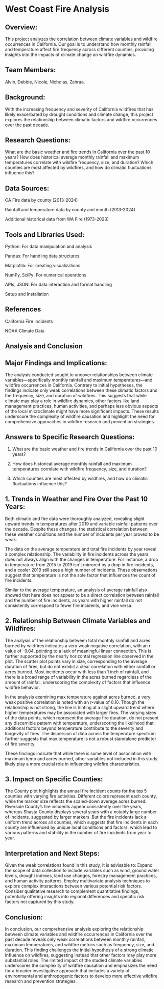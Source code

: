 # **West Coast Fire Analysis**

## **Overview:**
This project analyzes the correlation between climate variables and wildfire occurrences in California. Our goal is to understand how monthly rainfall and temperature affect fire frequency across different counties, providing insights into the impacts of climate change on wildfire dynamics.

## **Team Members:**
Alvin,
Debbie,
Nicole,
Nicholas,
Zahraa.

## **Background:**
With the increasing frequency and severity of California wildfires that has likely exacerbated by drought conditions and climate change, this project explores the relationship between climatic factors and wildfire occurrences over the past decade.

## **Research Questions:**
What are the basic weather and fire trends in California over the past 10 years?
How does historical average monthly rainfall and maximum temperatures correlate with wildfire frequency, size, and duration?
Which counties are most affected by wildfires, and how do climatic fluctuations influence this?

## **Data Sources:**
CA Fire data by county (2013-2024)

Rainfall and temperature data by county and month (2013-2024)

Additional historical data from WA Fire (1973-2023)

## **Tools and Libraries Used:**

Python: For data manipulation and analysis

Pandas: For handling data structures

Matplotlib: For creating visualizations

NumPy, SciPy: For numerical operations

APIs, JSON: For data interaction and format handling

Setup and Installation

## **References**

California Fire Incidents

NOAA Climate Data



## **Analysis and Conclusion**

## **Major Findings and Implications:**
The analysis conducted sought to uncover relationships between climate variables—specifically monthly rainfall and maximum temperatures—and wildfire occurrences in California. Contrary to initial hypotheses, the findings indicate only weak correlations between these climatic factors and the frequency, size, and duration of wildfires. This suggests that while climate may play a role in wildfire dynamics, other factors like land management practices, human activities, and perhaps less obvious aspects of the local microclimate might have more significant impacts. These results underscore the complexity of wildfire causation and highlight the need for comprehensive approaches in wildfire research and prevention strategies.

## **Answers to Specific Research Questions:**

1. What are the basic weather and fire trends in California over the past 10 years?

2. How does historical average monthly rainfall and maximum temperatures correlate with wildfire frequency, size, and duration?

3. Which counties are most affected by wildfires, and how do climatic fluctuations influence this?

## **1. Trends in Weather and Fire Over the Past 10 Years:**
Both climatic and fire data were thoroughly analyzed, revealing slight upward trends in temperatures after 2019 and variable rainfall patterns over the decade.
Despite these changes, the statistical correlation between these weather conditions and the number of incidents per year proved to be weak. 

The data on the average temperature and total fire incidents by year reveal a complex relationship. The variability in fire incidents across the years does not always align with the changes in temperature. 
For instance, a drop in temperature from 2015 to 2019 isn't mirrored by a drop in fire incidents, and a cooler 2019 still sees a high number of incidents. 
These observations suggest that temperature is not the sole factor that influences the count of fire incidents.

Similar to the average temperature, an analysis of average rainfall also showed that here does not appear to be a direct correlation between rainfall and the number of fire incidents, as years with higher rainfall do not consistently correspond to fewer fire incidents, and vice versa.

## **2. Relationship Between Climate Variables and Wildfires:**
The analysis of the relationship between total monthly rainfall and acres burned by wildfires indicates a very weak negative correlation, with an r-value of -0.04, pointing to a lack of meaningful linear connection. This is further supported by the nearly horizontal regression line observed in the plot. The scatter plot points vary in size, corresponding to the average duration of fires, but do not exhibit a clear correlation with either rainfall or acres burned. 
Most incidents occur with less than 1 inch of rainfall, and there is a broad range of variability in the acres burned regardless of the amount of rainfall, underscoring the complexity of factors that influence wildfire behavior.

In the analysis examining max temperature against acres burned, a very weak positive correlation is noted with an r-value of 0.10. Though the relationship is not strong, the line is hinting at a slight upward trend where higher temperatures may be associated with larger fires. 
The varying sizes of the data points, which represent the average fire duration, do not present any discernible pattern with temperature, underscoring the likelihood that additional factors beyond temperature contribute to the severity and longevity of fires. 
The dispersion of data across the temperature spectrum further suggests that max temperature is not a robust standalone predictor of fire severity.

These findings indicate that while there is some level of association with maximum temp and acres burned, other variables not included in this study likely play a more crucial role in influencing wildfire characteristics.

## **3. Impact on Specific Counties:**
The County plot highlights the annual fire incident counts for the top 5 counties with varying fire activities. Different colors represent each county, while the marker size reflects the scaled-down average acres burned. 
Riverside County’s fire incidents appear consistently over the years, whereas Shasta County displays several years with a notably large number of incidents, suggested by larger markers. 
But the fire incidents lack a uniform trend across all counties, which suggests that fire incidents in each county are influenced by unique local conditions and factors, which lead to various patterns and stability in the number of fire incidents from year to year.

## **Interpretation and Next Steps:**
Given the weak correlations found in this study, it is advisable to:
Expand the scope of data collection to include variables such as wind, ground water levels, drought indexes, land use changes, forestry management practices, and human activity patterns.
Employ multivariate analysis techniques to explore complex interactions between various potential risk factors.
Consider qualitative research to complement quantitative findings, potentially offering insights into regional differences and specific risk factors not captured by this study.

## **Conclusion:**
In conclusion, our comprehensive analysis exploring the relationship between climate variables and wildfire occurrences in California over the past decade reveals only weak correlations between monthly rainfall, maximum temperatures, and wildfire metrics such as frequency, size, and duration. This finding challenges the initial hypothesis of a strong climatic influence on wildfires, suggesting instead that other factors may play more substantial roles. The limited impact of the studied climate variables underscores the complexity of wildfire causation and emphasizes the need for a broader investigative approach that includes a variety of environmental and anthropogenic factors to develop more effective wildfire research and prevention strategies.






